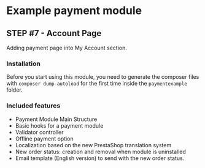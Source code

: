 # Example payment module

## STEP #7 - Account Page
Adding payment page into My Account section.

### Installation
Before you start using this module, you need to generate the composer files with `composer dump-autoload` for the first time inside the `paymentexample` folder.

### Included features
- Payment Module Main Structure
- Basic hooks for a payment module
- Validator controller
- Offline payment option
- Localization based on the new PrestaShop translation system
- New order status: creation and removal when module is uninstalled
- Email template (English version) to send with the new order status.